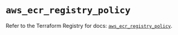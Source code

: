# `aws_ecr_registry_policy`

Refer to the Terraform Registry for docs: [`aws_ecr_registry_policy`](https://registry.terraform.io/providers/hashicorp/aws/4.67.0/docs/resources/ecr_registry_policy).
